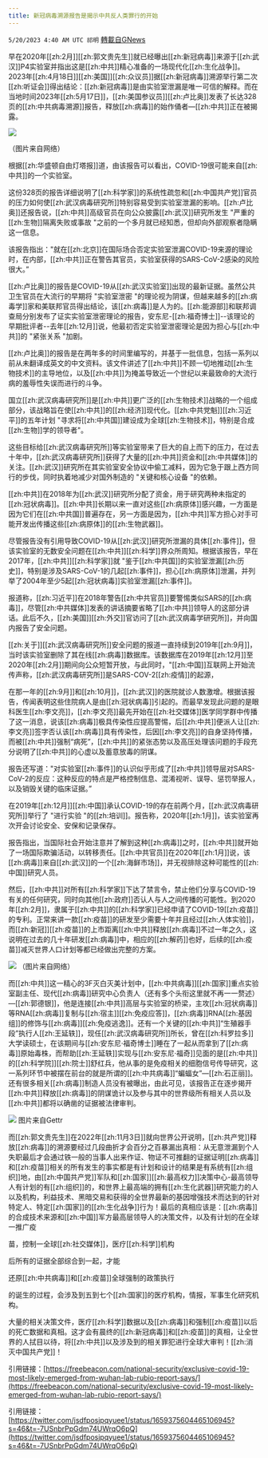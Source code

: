 ```yaml
---
title: 新冠病毒溯源报告是揭示中共反人类罪行的开始
---
```

`5/20/2023 4:40 AM UTC 祁明` [轉載自GNews](https://gnews.org/articles/1315987)

  
早在2020年[[zh:2月]][[zh:郭文贵先生]]就已经曝出[[zh:新冠病毒]]来源于[[zh:武汉]]P4实验室并指出这是[[zh:中共]]精心准备的一场现代化[[zh:生化战争]]。2023年[[zh:4月18日]][[zh:美国]][[zh:众议员]]据[[zh:新冠病毒]]溯源举行第二次[[zh:听证会]]得出结论：[[zh:新冠病毒]]是由实验室泄漏是唯一可信的解释。而在当地时间2023年[[zh:5月17日]]，[[zh:美国参议员]][[zh:卢比奥]]发表了长达328页的[[zh:中共病毒溯源]]报告，释放[[zh:病毒]]的始作俑者—[[zh:中共]]正在被揭露。

  

![](https://ipfs.gnews.org/ipfs/QmPzyVo6FJegjJaKvej3fcL1xwrFpfns8tHKvU6HAn9pGS?filename=IMG_4617.JPG)

 （图片来自网络）

  

根据[[zh:华盛顿自由灯塔报]]道，由该报告可以看出，COVID-19很可能来自[[zh:中共]]的一个实验室。

  

这份328页的报告详细说明了[[zh:科学家]]的系统性疏忽和[[zh:中国共产党]]官员的压力如何使[[zh:武汉病毒研究所]]特别容易受到实验室泄漏的影响。[[zh:卢比奥]]还报告说，[[zh:中共]]高级官员在向公众披露[[zh:武汉]]研究所发生 "严重的[[zh:生物]]隔离失败或事故 "之前的一个多月就已经知悉，但却向外部观察者隐瞒这一信息。

该报告指出："就在[[zh:北京]]在国际场合否定实验室泄漏COVID-19来源的理论时，在内部，[[zh:中共]]正在警告其官员，实验室获得的SARS-CoV-2感染的风险很大。”

[[zh:卢比奥]]的报告是COVID-19从[[zh:武汉实验室]]出现的最新证据。虽然公共卫生官员在大流行的早期将 "实验室泄密 "的理论视为阴谋，但越来越多的[[zh:病毒学]]家和美联邦官员得出结论，该[[zh:病毒]]是人为的。[[zh:能源部]]和联邦调查局分别发布了证实实验室泄密理论的报告，安东尼\-[[zh:福奇博士]]\--该理论的早期批评者\--去年[[zh:12月]]说，他最初否定实验室泄密理论是因为担心与[[zh:中共]]的 "紧张关系 "加剧。

[[zh:卢比奥]]的报告是在两年多的时间里编写的，并基于一批信息，包括一系列以前从未翻译成英文的中文资料。该文件讲述了[[zh:中共]]不顾一切地推动[[zh:生物技术]]的主导地位，以及[[zh:中共]]为掩盖导致近一个世纪以来最致命的大流行病的羞辱性失误而进行的斗争。

国立[[zh:武汉病毒研究所]]是[[zh:中共]]更广泛的[[zh:生物技术]]战略的一个组成部分，该战略旨在使[[zh:中共]]的[[zh:经济]]现代化。[[zh:中共党魁]][[zh:习近平]]的五年计划 "寻求将[[zh:中共国]]建设成为全球[[zh:生物技术]]，特别是合成[[zh:生物]]学的领导者"。

  

这些目标给[[zh:武汉病毒研究所]]等实验室带来了巨大的自上而下的压力，在过去十年中，[[zh:武汉病毒研究所]]获得了大量的[[zh:中共]]资金和[[zh:中共媒体]]的关注。[[zh:武汉]]研究所在其实验室安全协议中偷工减料，因为它急于跟上西方同行的步伐，同时执着地减少对国外制造的 "关键和核心设备 "的依赖。

[[zh:中共]]在2018年为[[zh:武汉]]研究所分配了资金，用于研究两种未指定的[[zh:冠状病毒]]。[[zh:中共]]长期以来一直对这些[[zh:病原体]]感兴趣，一方面是因为它们在[[zh:中共国]]普遍存在，另一方面是因为，[[zh:中共]]军方担心对手可能开发出传播这些[[zh:病原体]]的[[zh:生物武器]]。

尽管报告没有引用导致COVID-19从[[zh:武汉]]研究所泄漏的具体[[zh:事件]]，但该实验室的无数安全问题在[[zh:中共]][[zh:科学]]界众所周知。根据该报告，早在2017年，[[zh:中共]][[zh:科学家]]就 "鉴于[[zh:中共国]]的实验室泄漏[[zh:历史]]，特别是涉及SARS-CoV-1的几起[[zh:事件]]，担心[[zh:病原体]]泄漏，并列举了2004年至少5起[[zh:冠状病毒]]实验室泄漏[[zh:事件]]。

报道称，[[zh:习近平]]在2018年警告[[zh:中共官员]]要警惕类似SARS的[[zh:病毒]]，尽管[[zh:中共媒体]]发表的讲话摘要省略了[[zh:中共]]领导人的这部分讲话。此后不久，[[zh:美国]][[zh:外交]]官访问了[[zh:武汉病毒学研究所]]，并向国内报告了安全问题。

[[zh:关于]][[zh:武汉病毒研究所]]安全问题的报道一直持续到2019年[[zh:9月]]，当时该实验室删除了其在线[[zh:病毒]]数据库。该数据库在2019年[[zh:12月]]至2020年[[zh:2月]]期间向公众短暂开放，与此同时，"[[zh:中国]]互联网上开始流传声称，[[zh:武汉病毒研究所]]是SARS-COV-2[[zh:疫情]]的起源，

在那一年的[[zh:9月]]和[[zh:10月]]，[[zh:武汉]]的医院就诊人数激增。根据该报告，传闻表明这些住院病人是由[[zh:冠状病毒]]引起的。而最早发现此问题的是眼科医生[[zh:李文亮]]，[[zh:李文亮]]最先开始在[[zh:社交媒体]]医学同学群中传播了这一消息，说该[[zh:病毒]]极具传染性应提高警惕，后[[zh:中共]]便派人让[[zh:李文亮]]签字否认该[[zh:病毒]]具有传染性，后因[[zh:李文亮]]的自身坚持传播，而被[[zh:中共]]强制“病死”，[[zh:中共]]的紧张态势以及高压处理该问题的手段充分说明了[[zh:中共]]的心虚以及蓄意放毒的阴谋。

  

报告还写道："对实验室[[zh:事件]]的认识似乎形成了[[zh:中共]]领导层对SARS-CoV-2的反应：这种反应的特点是严格控制信息、混淆视听、误导、惩罚举报人，以及销毁关键的临床证据。”

在2019年[[zh:12月]][[zh:中国]]承认COVID-19的存在前两个月，[[zh:武汉病毒研究所]]举行了 "进行实验 "的[[zh:培训]]。报告称，2020年[[zh:1月]]，该实验室再次开会讨论安全、安保和记录保存。

  

报告指出，当国际社会开始注意并了解到这种[[zh:病毒]]之时，[[zh:中共]]就开始了一场国际欺骗活动，以转移责任。[[zh:中共官员]]在2020年[[zh:1月]]说，该[[zh:病毒]]来自[[zh:武汉]]的一个[[zh:海鲜市场]]，并无视排除这种可能性的[[zh:中国]]研究人员。

然后，[[zh:中共]]对所有[[zh:科学家]]下达了禁言令，禁止他们分享与COVID-19有关的任何研究，同时向其他[[zh:政府]]否认人与人之间传播的可能性。到2020年[[zh:2月]]，隶属于[[zh:中共]]的[[zh:科学家]]已经申请了COVID-19[[zh:疫苗]]的专利。正常来讲一款[[zh:疫苗]]的研发至少需要十年并且经过[[zh:人体实验]]，而[[zh:新冠]][[zh:疫苗]]的上市距离[[zh:中共]]释放[[zh:病毒]]不过一年之久，这说明在过去的几十年研发[[zh:病毒]]中，相应的[[zh:解药]]也好，后续的[[zh:疫苗]]减灭世界人口计划等都已经做出完整的方案。

  
![](https://ipfs.gnews.org/ipfs/QmSGYKxCxsTFTmENjxuTyxqgd4WMWDJvPLYF1yXrHXZqeH?filename=IMG_4619.JPG)
（图片来自网络）


而[[zh:中共]]这一精心的3F灭白灭美计划中，[[zh:中共病毒]][[zh:国家]]重点实验室副主任、现代[[zh:病毒]]研究中心负责人（还有多个头衔这里就不再一一赘述）—[[zh:郭德银]]，他是连接[[zh:中共]]高层与实验室的桥梁，主攻[[zh:冠状病毒]]等RNA[[zh:病毒]]复制与[[zh:宿主]][[zh:免疫应答]]，[[zh:病毒]]RNA[[zh:基因组]]的修饰与[[zh:病毒]][[zh:免疫逃逸]]。还有一个关键的[[zh:中共]]“生殖器手段”执行人[[zh:王延轶]]，现任[[zh:武汉病毒研究所]]所长，曾在[[zh:科罗拉多]]大学读硕士，在该期间与[[zh:安东尼·福奇博士]]睡在了一起从而拿到了[[zh:病毒]]原始毒株，而帮助[[zh:王延轶]]实现与[[zh:安东尼·福奇]]见面的是[[zh:中共]]的[[zh:科学院]][[zh:院士]]舒红兵，他从事的是免疫相关的细胞信号传导研究，这一系列环节中被摆在前台的就是所谓的[[zh:中共病毒]]“蝙蝠女”—[[zh:石正丽]]。还有很多相关[[zh:病毒]]制造人员没有被曝出，由此可见，该报告正在逐步揭开[[zh:中共]]释放[[zh:病毒]]的阴谋诡计以及参与其中的世界级所有相关人员以及[[zh:中共]]都将以确凿的证据被法律审判。

  
![](https://ipfs.gnews.org/ipfs/QmSbuwTcnWs6tw1euiDoAFzwdGbe17jb7Lk1xXxj9ahW3J?filename=IMG_4621.JPG)
图片来自Gettr


而[[zh:郭文贵先生]]在2022年[[zh:11月3日]]就向世界公开说明，[[zh:共产党]]释放[[zh:病毒]]的溯源要经过几段曲折才会百分之百暴漏出真相：从无意泄漏到个人失职最后才会通过铁一般的当事人出来作证、物证不可推翻的证据证明[[zh:病毒]]和[[zh:疫苗]]相关的所有发生的事实都是有计划和设计的结果是有系统有[[zh:组织]]地，由[[zh:中国共产党]]军队和[[zh:国家]][[zh:最高权力]]决策中心\-最高领导人有计划的有[[zh:组织]]的，和世界上最高端的拥有[[zh:生化武器]]研究能力的人以及机构，利益技术、黑暗交易和获得的全世界最新的基因增强技术而达到的针对特定人、特定[[zh:国家]]的[[zh:生化战争]]行为！最后的真相应该是：[[zh:病毒]]的合成技术来源和[[zh:中国]]军方最高层领导人的决策文件，以及有计划的在全球一推广疫

苗，控制一全球[[zh:社交媒体]]，医疗[[zh:科学]]机构

后所有的证据全部综合到一起，才能

还原[[zh:中共病毒]]和[[zh:疫苗]]全球强制的政策执行

的诞生的过程，会涉及到五到七个[[zh:国家]]的医疗机构，情报，军事生化研究机构。

大量的相关决策文件，医疗[[zh:科学]]数据以及[[zh:病毒]]和强制[[zh:疫苗]]以后的死亡数据和真相。这才会有晨终的[[zh:新冠病毒]]和[[zh:疫苗]]的真相，让全世界的人拭目以待，将[[zh:中共]]以及涉及到的相关罪犯进行全球大审判！[[zh:消灭中国共产党]]！

  

引用链接：[https://freebeacon.com/national-security/exclusive-covid-19-most-likely-emerged-from-wuhan-lab-rubio-report-says/](https://freebeacon.com/national-security/exclusive-covid-19-most-likely-emerged-from-wuhan-lab-rubio-report-says/)

  

引用链接：[https://twitter.com/jsdfposjpqyuee1/status/1659375604465106945?s=46&t=-7USnbrPpGdm74UWrqO6pQ](https://twitter.com/jsdfposjpqyuee1/status/1659375604465106945?s=46&t=-7USnbrPpGdm74UWrqO6pQ)
